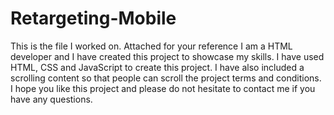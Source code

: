 # Retargeting-Mobile
This is the file I worked on. Attached for your reference
I am a HTML developer and I have created this project to showcase my skills. I have used HTML, CSS and JavaScript to create this project.
I have also included a scrolling content so that people can scroll the project terms and conditions.
I hope you like this project and please do not hesitate to contact me if you have any questions.
